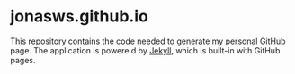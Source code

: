 # jonasws.github.io

This repository contains the code needed to generate my personal GitHub page. The application is powere d by [Jekyll](http://jekyllrb.com/), which is built-in with GitHub pages.
